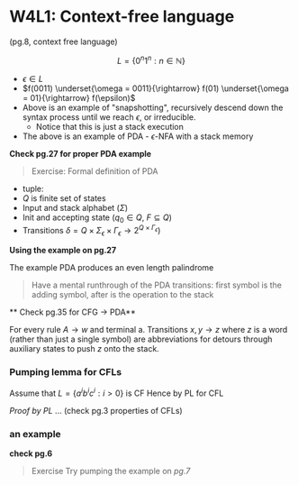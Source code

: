 # W4L1: Context-free language

(pg.8, context free language)

$$L = \{0^n1^n : n \in \mathbb{N}\}$$

- $\epsilon \in L$
- $f(0011) \underset{\omega = 0011}{\rightarrow} f(01) \underset{\omega = 01}{\rightarrow} f(\epsilon)$
- Above is an example of "snapshotting", recursively descend down the syntax process until we reach $\epsilon$, or irreducible.
    - Notice that this is just a stack execution
- The above is an example of PDA - $\epsilon$-NFA with a stack memory

**Check pg.27 for proper PDA example**

> Exercise:
> Formal definition of PDA

- tuple:
- $Q$ is finite set of states
- Input and stack alphabet ($\Sigma$)
- Init and accepting state ($q_0 \in Q$, $F \subseteq Q$)
- Transitions $\delta = Q \times \Sigma_\epsilon \times \Gamma_\epsilon \rightarrow 2^{Q \times \Gamma_\epsilon}$)

**Using the example on pg.27**

The example PDA produces an even length palindrome

> Have a mental runthrough of the PDA
> transitions: first symbol is the adding symbol, after is the operation to the stack

** Check pg.35 for CFG -> PDA**

For every rule $A \rightarrow w$ and terminal a. Transitions $x, y \rightarrow z$ where $z$ is a word (rather than just a single symbol) are abbreviations for detours through auxiliary states to push $z$ onto the stack.

### Pumping lemma for CFLs

Assume that $L = \{a^ib^ic^i : i > 0\}$ is CF
Hence by PL for CFL

*Proof by PL*
... (check pg.3 properties of CFLs)

### an example
**check pg.6**

> Exercise
> Try pumping the example on *pg.7*
